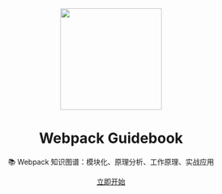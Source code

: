 <div align="center">
    <img width="200" src="http://img.mrsingsing.com/webpack-icon.png">
</div>

<h1 align="center">Webpack Guidebook</h1>

<p align="center">📚 Webpack 知识图谱：模块化、原理分析、工作原理、实战应用</p>

<div align="center"><a href="https://tsejx.github.io/webpack-guidebook/" target="_blank">立即开始</a></div>

</div>
